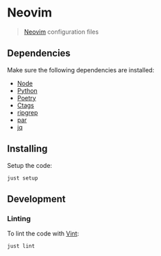 # Neovim

> [Neovim][neovim] configuration files

## Dependencies

Make sure the following dependencies are installed:

- [Node][node]
- [Python][python]
- [Poetry][poetry]
- [Ctags][ctags]
- [ripgrep][ripgrep]
- [par][par]
- [jq][jq]

## Installing

Setup the code:

```
just setup
```

## Development

### Linting

To lint the code with [Vint][vint]:

```
just lint
```

[neovim]: https://neovim.io/
[node]: https://nodejs.org/en/
[python]: https://www.python.org/
[poetry]: https://python-poetry.org/
[ctags]: https://ctags.io/
[ripgrep]: https://github.com/BurntSushi/ripgrep
[par]: http://www.nicemice.net/par/
[jq]: https://stedolan.github.io/jq/
[vint]: https://github.com/Vimjas/vint
